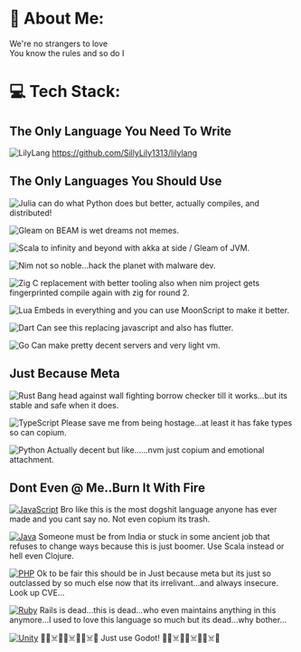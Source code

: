 # 💫 About Me:
We're no strangers to love<br>You know the rules and so do I

# 💻 Tech Stack:
## The Only Language You Need To Write
![LilyLang](https://img.shields.io/badge/LilyLang-725D85?style=for-the-badge) https://github.com/SillyLily1313/lilylang

## The Only Languages You Should Use
![Julia](https://img.shields.io/badge/Julia-9558B2?style=for-the-badge) can do what Python does but better, actually compiles, and distributed!

![Gleam](https://img.shields.io/badge/Gleam-%23ff00ee?style=for-the-badge) on BEAM is wet dreams not memes.

![Scala](https://img.shields.io/badge/scala-%23DC322F.svg?style=for-the-badge&logo=scala&logoColor=white) to infinity and beyond with akka at side / Gleam of JVM.

![Nim](https://img.shields.io/badge/nim-%23FFE953.svg?style=for-the-badge&logo=nim&logoColor=white) not so noble...hack the planet with malware dev.

![Zig](https://img.shields.io/badge/Zig-%23F7A41D.svg?style=for-the-badge&logo=zig&logoColor=white) C replacement with better tooling also when nim project gets fingerprinted compile again with zig for round 2.

![Lua](https://img.shields.io/badge/lua-%232C2D72.svg?style=for-the-badge&logo=lua&logoColor=white) Embeds in everything and you can use MoonScript to make it better.

![Dart](https://img.shields.io/badge/dart-%230175C2.svg?style=for-the-badge&logo=dart&logoColor=white) Can see this replacing javascript and also has flutter.

![Go](https://img.shields.io/badge/go-%2300ADD8.svg?style=for-the-badge&logo=go&logoColor=white) Can make pretty decent servers and very light vm.

## Just Because Meta

![Rust](https://img.shields.io/badge/rust-%23000000.svg?style=for-the-badge&logo=rust&logoColor=white) Bang head against wall fighting borrow checker till it works...but its stable and safe when it does.

![TypeScript](https://img.shields.io/badge/typescript-%23007ACC.svg?style=for-the-badge&logo=typescript&logoColor=white) Please save me from being hostage...at least it has fake types so can copium.

![Python](https://img.shields.io/badge/python-3670A0?style=for-the-badge&logo=python&logoColor=ffdd54) Actually decent but like......nvm just copium and emotional attachment.

## Dont Even @ Me..Burn It With Fire
[![JavaScript](https://img.shields.io/badge/JavaScript-F7DF1E?style=for-the-badge&logo=javascript&logoColor=000)](#) Bro like this is the most dogshit language anyone has ever made and you cant say no. Not even copium its trash.

[![Java](https://img.shields.io/badge/Java-%23ED8B00.svg?style=for-the-badge&logo=openjdk&logoColor=white)](#) Someone must be from India or stuck in some ancient job that refuses to change ways because this is just boomer. Use Scala instead or hell even Clojure.

[![PHP](https://img.shields.io/badge/php-%23777BB4.svg?&style=for-the-badge&logo=php&logoColor=white)](#) Ok to be fair this should be in Just because meta but its just so outclassed by so much else now that its irrelivant...and always insecure. Look up CVE...

[![Ruby](https://img.shields.io/badge/Ruby-%23CC342D.svg?style=for-the-badge&logo=ruby&logoColor=white)](#) Rails is dead...this is dead...who even maintains anything in this anymore...I used to love this language so much but its dead...why bother...

[![Unity](https://img.shields.io/badge/Unity-%23000000.svg?style=for-the-badge&logo=unity&logoColor=white)](#) 🖕🔥☠️🖕🔥☠️🖕🔥☠️🖕 Just use Godot! 🖕🔥☠️🖕🔥☠️🖕🔥☠️🖕

